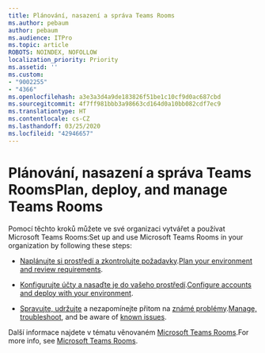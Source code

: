 ```yaml
---
title: Plánování, nasazení a správa Teams Rooms
ms.author: pebaum
author: pebaum
ms.audience: ITPro
ms.topic: article
ROBOTS: NOINDEX, NOFOLLOW
localization_priority: Priority
ms.assetid: ''
ms.custom:
- "9002255"
- "4366"
ms.openlocfilehash: a3e3a3d4a9de183826f51be1c10cf9d0ac687cbd
ms.sourcegitcommit: 4f7ff981bbb3a98663cd164d0a10bb082cdf7ec9
ms.translationtype: HT
ms.contentlocale: cs-CZ
ms.lasthandoff: 03/25/2020
ms.locfileid: "42946657"
---
```

# <a name="plan-deploy-and-manage-teams-rooms"></a><span data-ttu-id="152a7-102">Plánování, nasazení a správa Teams Rooms</span><span class="sxs-lookup"><span data-stu-id="152a7-102">Plan, deploy, and manage Teams Rooms</span></span>

<span data-ttu-id="152a7-103">Pomocí těchto kroků můžete ve své organizaci vytvářet a používat Microsoft Teams Rooms:</span><span class="sxs-lookup"><span data-stu-id="152a7-103">Set up and use Microsoft Teams Rooms in your organization by following these steps:</span></span> 

- <span data-ttu-id="152a7-104">[Naplánujte si prostředí a zkontrolujte požadavky](https://docs.microsoft.com/microsoftteams/rooms/rooms-plan).</span><span class="sxs-lookup"><span data-stu-id="152a7-104">[Plan your environment and review requirements](https://docs.microsoft.com/microsoftteams/rooms/rooms-plan).</span></span>

- <span data-ttu-id="152a7-105">[Konfigurujte účty a nasaďte je do vašeho prostředí](https://docs.microsoft.com/microsoftteams/rooms/rooms-deploy).</span><span class="sxs-lookup"><span data-stu-id="152a7-105">[Configure accounts and deploy with your environment](https://docs.microsoft.com/microsoftteams/rooms/rooms-deploy).</span></span>

- <span data-ttu-id="152a7-106">[Spravujte, udržujte](https://docs.microsoft.com/microsoftteams/rooms/rooms-manage#troubleshooting) a nezapomínejte přitom na [známé problémy](https://docs.microsoft.com/microsoftteams/rooms/known-issues).</span><span class="sxs-lookup"><span data-stu-id="152a7-106">[Manage, troubleshoot](https://docs.microsoft.com/microsoftteams/rooms/rooms-manage#troubleshooting), and be aware of [known issues](https://docs.microsoft.com/microsoftteams/rooms/known-issues).</span></span> 

<span data-ttu-id="152a7-107">Další informace najdete v tématu věnovaném [Microsoft Teams Rooms](https://docs.microsoft.com/microsoftteams/rooms/).</span><span class="sxs-lookup"><span data-stu-id="152a7-107">For more info, see [Microsoft Teams Rooms](https://docs.microsoft.com/microsoftteams/rooms/).</span></span>
